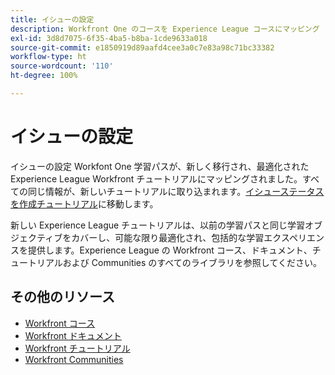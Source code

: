 ```yaml
---
title: イシューの設定
description: Workfront One のコースを Experience League コースにマッピング
exl-id: 3d8d7075-6f35-4ba5-b8ba-1cde9633a018
source-git-commit: e1850919d89aafd4cee3a0c7e83a98c71bc33382
workflow-type: ht
source-wordcount: '110'
ht-degree: 100%

---
```


# イシューの設定

イシューの設定 Workfont One 学習パスが、新しく移行され、最適化された Experience League Workfront チュートリアルにマッピングされました。すべての同じ情報が、新しいチュートリアルに取り込まれます。[イシューステータスを作成チュートリアル](https://experienceleague.adobe.com/docs/workfront-learn/tutorials-workfront/home.html?lang=ja)に移動します。

新しい Experience League チュートリアルは、以前の学習パスと同じ学習オブジェクティブをカバーし、可能な限り最適化され、包括的な学習エクスペリエンスを提供します。Experience League の Workfront コース、ドキュメント、チュートリアルおよび Communities のすべてのライブラリを参照してください。


## その他のリソース

* [Workfront コース](https://experienceleague.adobe.com/?lang=ja&amp;Solution=Workfront#courses)
* [Workfront ドキュメント](https://experienceleague.adobe.com/docs/workfront.html?lang=ja)
* [Workfront チュートリアル](https://experienceleague.adobe.com/docs/workfront-learn/tutorials-workfront/home.html?lang=ja)
* [Workfront Communities](https://experienceleaguecommunities.adobe.com/t5/workfront/ct-p/workfront?profile.language=ja)
